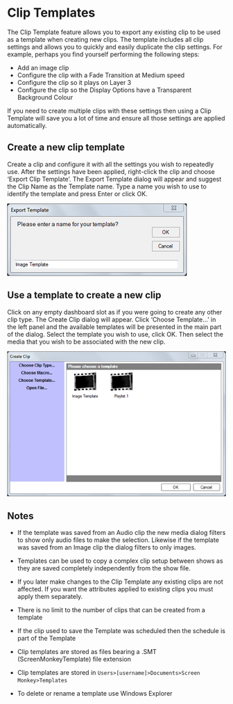 # Clip Templates
The Clip Template feature allows you to export any existing clip to be used as a template when creating new clips. The template includes all clip settings and allows you to quickly and easily duplicate the clip settings. For example, perhaps you find yourself performing the following steps:

- Add an image clip
- Configure the clip with a Fade Transition at Medium speed
- Configure the clip so it plays on Layer 3
- Configure the clip so the Display Options have a Transparent Background Colour
	 
If you need to create multiple clips with these settings then using a Clip Template will save you a lot of time and ensure all those settings are applied automatically.

## Create a new clip template
Create a clip and configure it with all the settings you wish to repeatedly use. After the settings have been applied, right-click the clip and choose ‘Export Clip Template’. The Export Template dialog will appear and suggest the Clip Name as the Template name. Type a name you wish to use to identify the template and press Enter or click OK.

![](../../images/clip-export-template.png)

## Use a template to create a new clip
Click on any empty dashboard slot as if you were going to create any other clip type. The Create Clip dialog will appear. Click ‘Choose Template...’ in the left panel and the available templates will be presented in the main part of the dialog. Select the template you wish to use, click OK. Then select the media that you wish to be associated with the new clip.

![](../../images/clip-create-from-template.png)

## Notes
- If the template was saved from an Audio clip the new media dialog filters to show only audio files to make the selection. Likewise if the template was saved from an Image clip the dialog filters to only images.

- Templates can be used to copy a complex clip setup between shows as they are saved completely independently from the show file.

- If you later make changes to the Clip Template any existing clips are not affected. If you want the attributes applied to existing clips you must apply them separately.

- There is no limit to the number of clips that can be created from a template		

- If the clip used to save the Template was scheduled then the schedule is part of the Template

- Clip templates are stored as files bearing a .SMT (ScreenMonkeyTemplate) file extension

- Clip templates are stored in `Users>[username]>Documents>Screen Monkey>Templates`

- To delete or rename a template use Windows Explorer